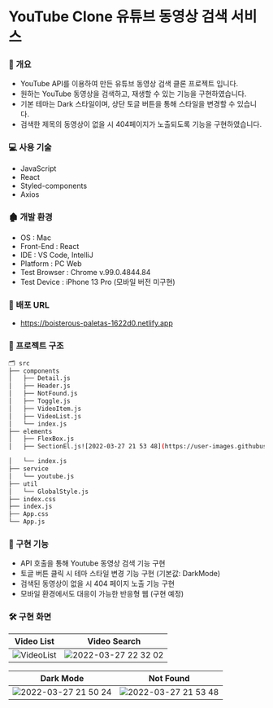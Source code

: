 # YouTube Clone 유튜브 동영상 검색 서비스

### 📝 개요

+ YouTube API를 이용하여 만든 유튜브 동영상 검색 클론 프로젝트 입니다.
+ 원하는 YouTube 동영상을 검색하고, 재생할 수 있는 기능을 구현하였습니다.
+ 기본 테마는 Dark 스타일이며, 상단 토글 버튼을 통해 스타일을 변경할 수 있습니다.
+ 검색한 제목의 동영상이 없을 시 404페이지가 노출되도록 기능을 구현하였습니다.


### 💻 사용 기술

+ JavaScript
+ React
+ Styled-components
+ Axios


### 🏚 개발 환경

+ OS : Mac
+ Front-End : React
+ IDE : VS Code, IntelliJ
+ Platform : PC Web
+ Test Browser : Chrome v.99.0.4844.84
+ Test Device : iPhone 13 Pro (모바일 버전 미구현)


### 🔗 배포 URL

+ https://boisterous-paletas-1622d0.netlify.app


### 📂 프로젝트 구조

```bash
🗂 src
├── components
│   ├── Detail.js
│   ├── Header.js
│   ├── NotFound.js
│   ├── Toggle.js
│   ├── VideoItem.js
│   ├── VideoList.js
│   └── index.js
├── elements
│   ├── FlexBox.js
│   ├── SectionEl.js![2022-03-27 21 53 48](https://user-images.githubusercontent.com/77729264/160283915-4ef97da6-a038-4342-8fa1-a3619fd37b51.gif)

│   └── index.js
├── service
│   └── youtube.js
├── util
│   └── GlobalStyle.js
├── index.css
├── index.js
├── App.css
└── App.js
```


### 💬 구현 기능
- API 호출을 통해 Youtube 동영상 검색 기능 구현
- 토글 버튼 클릭 시 테마 스타일 변경 기능 구현 (기본값: DarkMode)
- 검색된 동영상이 없을 시 404 페이지 노출 기능 구현
- 모바일 환경에서도 대응이 가능한 반응형 웹 (구현 예정)


### 🛠 구현 화면

| Video List                                         | Video Search                                       |
|----------------------------------------------------|----------------------------------------------------|
| ![VideoList](https://user-images.githubusercontent.com/77729264/160283858-eff4a179-9144-41f2-a7fe-3c341bb00ccc.gif) | ![2022-03-27 22 32 02](https://user-images.githubusercontent.com/77729264/160284467-6d26b0b3-fc4e-4734-95b7-a1e06d95a281.gif) |

| Dark Mode                                          | Not Found                                          |
|----------------------------------------------------|----------------------------------------------------|
| ![2022-03-27 21 50 24](https://user-images.githubusercontent.com/77729264/160283925-74340ab6-6f79-4c09-a62d-80418b3832eb.gif) | ![2022-03-27 21 53 48](https://user-images.githubusercontent.com/77729264/160283922-7f50cf1d-79c1-485a-a3d1-eb9bcd74dec5.gif) |

